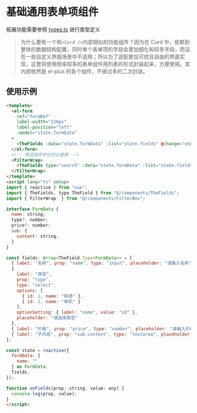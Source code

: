 # 基础通用表单项组件

拓展功能需要参照 [types.ts](./src/types.ts) 进行类型定义

> 为什么要有一个和`<Curd />`内部相似的功能组件？因为在 Curd 中，依赖到整体的数据结构配置，同时单个表单项的字段会更加细化和较多字段，而且在一些自定义界面场景中不适用；所以为了适配更加可控且自由的界面实现，这里将使用频率较多的表单组件用列表的形式封装起来，方便使用。其内部依然是 el-plus 的各个组件，不做过多的二次封装。

## 使用示例

```html
<template>
  <el-form
    ref="formRef"
    label-width="120px"
    label-position="left"
    :model="state.formData"
  >
    <TheFields :data="state.formData" :list="state.fields" @change="onFields" />
  </el-form>
  <!-- 筛选组件中也可以使用 -->
  <FilterWrap>
    <TheFields type="search" :data="state.formData" :list="state.fields" @change="onFields" />
  </FilterWrap>
</template>
<script lang="ts" setup>
import { reactive } from "vue";
import { TheFields, type TheField } from "@/components/TheFields";
import { FilterWrap  } from "@/components/FilterBox";

interface FormData {
  name: string;
  type?: number;
  price?: number;
  sub: {
    content: string;
  }
}

const fields: Array<TheField.Type<FormData>> = [
  { label: "名称", prop: "name", type: "input", placeholder: "请输入名称" },
  {
    label: "类型",
    prop: "type",
    type: "select",
    options: [
      { id: 1, name: "网游" },
      { id: 2, name: "单机" }
    ],
    optionSetting: { label: "name", value: "id" },
    placeholder: "请选择类型"
  },
  { label: "价格", prop: "price", type: "number", placeholder: "请输入价格" },
  { label: "子内容", prop: "sub.content", type: "textarea", placeholder: "请输入内容" },
];

const state = reactive({
  formData: {
    name: ""
  } as FormData,
  fields,
});

function onFields(prop: string, value: any) {
  console.log(prop, value);
}
</script>
```
